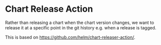 # Chart Release Action

Rather than releasing a chart when the chart version changes, we want to release it at a specific point in the git history e.g. when a release is tagged.

This is based on https://github.com/helm/chart-releaser-action/.
